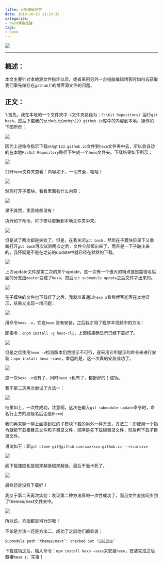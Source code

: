 ```yaml
---
title: 异地编辑博客
date: 2019-10-15 11:14:32
categories:
- hexo博客搭建
tags:
- hexo
---
```

![](http://qiniusave.codeyu.cn/%E5%BC%82%E5%9C%B0%E7%BC%96%E8%BE%91%E5%8D%9A%E5%AE%A2background.jpg)

<!-- less -->

---

## 概述：

本文主要针对本地源文件损坏以后，或者采用另外一台电脑编辑博客时如何去获取我们事先储存在`github`上的博客源文件的问题。

## 正文：

1.首先，我在本地的一个文件夹中（文件夹路径为：`F:\Git Repository`）运行`git bash`，然后下载我的`github上的mthgh123.github.io`库中的内容到本地。操作如下图所示：

![](http://qiniusave.codeyu.cn/%E5%BC%82%E5%9C%B0%E7%BC%96%E8%BE%91%E5%8D%9A%E5%AE%A21.jpg)

因为上述命令指示下载`mthgh123.github.io`文件到`hexo`文件夹中去，所以会自动的在本地`F:\Git Repository`路径下生成一个`hexo`文件夹。下载结果如下所示：

![](http://qiniusave.codeyu.cn/%E5%BC%82%E5%9C%B0%E7%BC%96%E8%BE%91%E5%8D%9A%E5%AE%A22.jpg)

打开`hexo`文件夹查看：内容如下，一切齐全，哈哈！

![](http://qiniusave.codeyu.cn/%E5%BC%82%E5%9C%B0%E7%BC%96%E8%BE%91%E5%8D%9A%E5%AE%A23.jpg)

然后打开子模块，看看里面有什么内容：

![](http://qiniusave.codeyu.cn/%E5%BC%82%E5%9C%B0%E7%BC%96%E8%BE%91%E5%8D%9A%E5%AE%A24.jpg)



果不其然，里面啥都没有！

执行如下命令，将子模块更新到本地文件夹中来。

![](http://qiniusave.codeyu.cn/%E5%BC%82%E5%9C%B0%E7%BC%96%E8%BE%91%E5%8D%9A%E5%AE%A25.jpg)

但是试了两次都是失败了。但是，在我关闭`git bash`，然后在子模块目录下又重新打开`git bash`再次试验两次之后，文件全部都出来了，而且是一下子蹦出来的，我怀疑是不是在之前的update中就已经在默默的下载。

![](http://qiniusave.codeyu.cn/%E5%BC%82%E5%9C%B0%E7%BC%96%E8%BE%91%E5%8D%9A%E5%AE%A26.jpg)

上方update文件是第二次的那个update，这一次有一个很大的特点就是路径名后面的分支由`master`变成了`hexo`，然后`git submodule update`之后文件才出来的。

![](http://qiniusave.codeyu.cn/%E5%BC%82%E5%9C%B0%E7%BC%96%E8%BE%91%E5%8D%9A%E5%AE%A27.jpg)

在子模块的文件也下载好了之后，我就准备通过`hexo s`看看博客能否在本地显示，结果又出现一堆问题：

![](http://qiniusave.codeyu.cn/%E5%BC%82%E5%9C%B0%E7%BC%96%E8%BE%91%E5%8D%9A%E5%AE%A28.jpg)

用命令`hexo -v`，它说`hexo` 没有安装，之后我才用了程序羊视频中的方法：

即指令：`cnpm install -g hexo-cli`，上面结果确显示已经下载好了。

![](http://qiniusave.codeyu.cn/%E5%BC%82%E5%9C%B0%E7%BC%96%E8%BE%91%E5%8D%9A%E5%AE%A29.jpg)

但是之后使用`hexo -v`检测版本仍然提示不可行，遂采用它所提示的命令来进行安装：`npm install hexo –save`，幸运的是，这一次真的安装成功了。

![](http://qiniusave.codeyu.cn/%E5%BC%82%E5%9C%B0%E7%BC%96%E8%BE%91%E5%8D%9A%E5%AE%A210.jpg)

这一次`hexo -v`也有了，同时`hexo s`也有了，都挺好的！成功。

我于第二天再次尝试了方法一：

![](http://qiniusave.codeyu.cn/%E5%BC%82%E5%9C%B0%E7%BC%96%E8%BE%91%E5%8D%9A%E5%AE%A211.jpg)

结果如上，一次性成功，注意啊，这次在输入`git submodule update`命令时，命名行上方的路径名后面是(`hexo`)

 我们再来聊一聊上面提到过的子模块下载的另外一种方法，方法二：即使用一个指令就能下载根目录文件和子目录文件，顺序是先下载根目录文件，然后再下载子目录文件。

语法如下：即`git clone git@github.com:xxx/xxx.github.io --recursive`

![](http://qiniusave.codeyu.cn/%E5%BC%82%E5%9C%B0%E7%BC%96%E8%BE%91%E5%8D%9A%E5%AE%A212.jpg)

而下载速度也是越来越低越来越低，最后干脆卡死了。

![](http://qiniusave.codeyu.cn/%E5%BC%82%E5%9C%B0%E7%BC%96%E8%BE%91%E5%8D%9A%E5%AE%A213.jpg)

最终还是没有下载好！

我又于第二天再次实验：发现第二种方法真的一次性成功了，而且文件直接同步到了themes/next文件夹中。

![](http://qiniusave.codeyu.cn/%E5%BC%82%E5%9C%B0%E7%BC%96%E8%BE%91%E5%8D%9A%E5%AE%A215.jpg)

所以说，方法都是可行的哦！

不论是方法一还是方法二，成功了之后他们都会说：

`Submodule path ‘themes/next’: checked out ‘巴拉巴拉’`

下载成功之后，输入命令：`npm install hexo –save`来安装`hexo`，安装完成之后直接`hexo s`，完事！